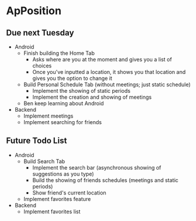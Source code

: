 # ApPosition

## Due next Tuesday
- Android
  - Finish building the Home Tab
    - Asks where are you at the moment and gives you a list of choices
    - Once you've inputted a location, it shows you that location and gives you the option to change it
  - Build Personal Schedule Tab (without meetings; just static schedule)
    - Implement the showing of static periods
    - Implement the creation and showing of meetings
  - Ben keep learning about Android
- Backend
  - Implement meetings
  - Implement searching for friends
## Future Todo List

- Android
  - Build Search Tab
    - Implement the search bar (asynchronous showing of suggestions as you type)
    - Build the showing of friends schedules (meetings and static periods)
    - Show friend's current location
  - Implement favorites feature
- Backend
  - Implement favorites list
